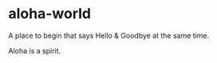 # aloha-world
A place to begin that says Hello &amp; Goodbye at the same time.

Aloha is a spirit.  
